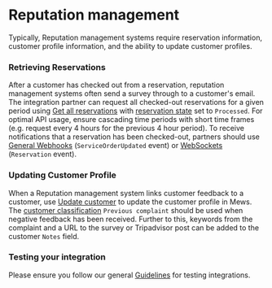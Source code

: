 # Reputation management

Typically, Reputation management systems require reservation information, customer profile information, and the ability to update customer profiles.

### Retrieving Reservations

After a customer has checked out from a reservation, reputation management systems often send a survey through to a customer's email. The integration partner can request all checked-out reservations for a given period using [Get all reservations](../operations/reservations.md#get-all-reservations-ver-2023-06-06) with [reservation state](../operations/reservations.md#reservation-state) set to `Processed`. For optimal API usage, ensure cascading time periods with short time frames (e.g. request every 4 hours for the previous 4 hour period).
To receive notifications that a reservation has been checked-out, partners should use [General Webhooks](../webhooks/wh-general.md) \(`ServiceOrderUpdated` event\) or [WebSockets](../websockets/README.md) \(`Reservation` event\).

### Updating Customer Profile

When a Reputation management system links customer feedback to a customer, use [Update customer](../operations/customers.md#update-customer) to update the customer profile in Mews.
The [customer classification](../operations/customers.md#customer-classification) `Previous complaint` should be used when negative feedback has been received.
Further to this, keywords from the complaint and a URL to the survey or Tripadvisor post can be added to the customer `Notes` field.

### Testing your integration

Please ensure you follow our general [Guidelines](../guidelines/README.md) for testing integrations.
